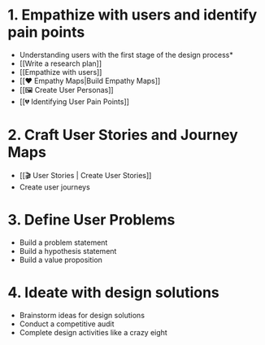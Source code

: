
# 1. Empathize with users and identify pain points
* Understanding users with the first stage of the design process*
* [[Write a research plan]]
* [[Empathize with users]]
* [[❤️ Empathy Maps|Build Empathy Maps]]
* [[🖼️ Create User Personas]]
* [[💔 Identifying User Pain Points]]

# 2. Craft User Stories and Journey Maps
- [[🎬 User Stories | Create User Stories]]
- Create user journeys
# 3. Define User Problems
- Build a problem statement
- Build a hypothesis statement
- Build a value proposition

# 4. Ideate with design solutions
- Brainstorm ideas for design solutions
- Conduct a competitive audit
- Complete design activities like a crazy eight